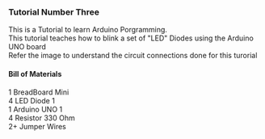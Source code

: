 <h3><strong>Tutorial Number Three</strong></h3>
<p>This is a Tutorial to learn Arduino Porgramming.<br>
  This tutorial teaches how to blink a set of "LED" Diodes using the Arduino UNO board<br>
  Refer the image to understand the circuit connections done for this turorial</p>

<h4><strong>Bill of Materials</strong></h4>

<p>1	BreadBoard Mini<br>
4	LED Diode	1<br>
1	Arduino UNO	1<br>
4	Resistor 330 Ohm<br>
2+	Jumper Wires</p>
